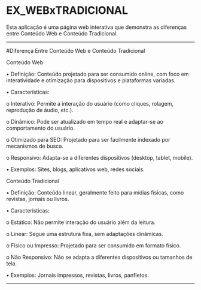 # EX_WEBxTRADICIONAL
Esta aplicação é uma página web interativa que demonstra as diferenças entre Conteúdo Web e Conteúdo Tradicional. 

________________________________________

#Diferença Entre Conteúdo Web e Conteúdo Tradicional

Conteúdo Web

•	Definição: Conteúdo projetado para ser consumido online, com foco em interatividade e otimização para dispositivos e plataformas variadas.

•	Características:

o	Interativo: Permite a interação do usuário (como cliques, rolagem, reprodução de áudio, etc.).

o	Dinâmico: Pode ser atualizado em tempo real e adaptar-se ao comportamento do usuário.

o	Otimizado para SEO: Projetado para ser facilmente indexado por mecanismos de busca.

o	Responsivo: Adapta-se a diferentes dispositivos (desktop, tablet, mobile).

•	Exemplos: Sites, blogs, aplicativos web, redes sociais.

Conteúdo Tradicional

•	Definição: Conteúdo linear, geralmente feito para mídias físicas, como revistas, jornais ou livros.

•	Características:

o	Estático: Não permite interação do usuário além da leitura.

o	Linear: Segue uma estrutura fixa, sem adaptações dinâmicas.

o	Físico ou Impresso: Projetado para ser consumido em formato físico.

o	Não Responsivo: Não se adapta a diferentes dispositivos ou tamanhos de tela.

•	Exemplos: Jornais impressos, revistas, livros, panfletos.

________________________________________
